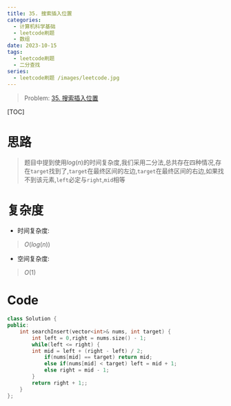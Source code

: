 ```yaml
---
title: 35. 搜索插入位置
categories:
  - 计算机科学基础
  - leetcode刷题
  - 数组
date: 2023-10-15
tags:
  - leetcode刷题
  - 二分查找
series:
  - leetcode刷题 /images/leetcode.jpg 
---
```


> Problem: [35. 搜索插入位置](https://leetcode.cn/problems/search-insert-position/description/)

  

[TOC]

  

# 思路

> 题目中提到使用$log(n)$的时间复杂度,我们采用二分法,总共存在四种情况,存在`target`找到了,`target`在最终区间的左边,`target`在最终区间的右边,如果找不到该元素,`left`必定与`right`,`mid`相等

  

# 复杂度

- 时间复杂度:

> $O(log(n))$

  

- 空间复杂度:

> $O(1)$

# Code

```C++ 
class Solution {
public:
    int searchInsert(vector<int>& nums, int target) {
        int left = 0,right = nums.size() - 1;
        while(left <= right) {
        int mid = left + (right - left) / 2;
            if(nums[mid] == target) return mid;
            else if(nums[mid] < target) left = mid + 1;
            else right = mid - 1;
        }
        return right + 1;;
    }
};
```